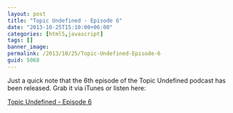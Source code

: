 ```yaml
---
layout: post
title: "Topic Undefined - Episode 6"
date: "2013-10-25T15:10:00+06:00"
categories: [html5,javascript]
tags: []
banner_image: 
permalink: /2013/10/25/Topic-Undefined-Episode-6
guid: 5068
---
```


Just a quick note that the 6th episode of the Topic Undefined podcast has been released. Grab it via iTunes or listen here:

<a href="http://flippinawesome.org/topic-undefined/topic-undefined-episode-6/">Topic Undefined - Episode 6</a>